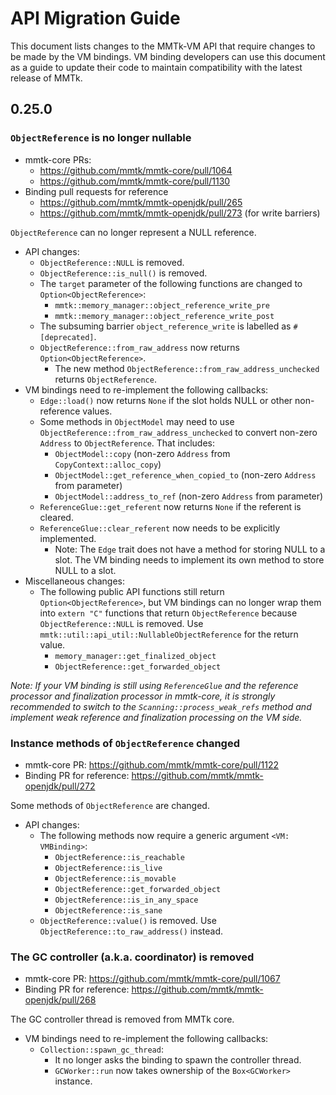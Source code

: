 <!--
The canonical location of this document is `mmtk-core/doc/userguide/src/api_migration.md`.
It will be part of the MMTk User Guide, available online at <https://docs.mmtk.io/index.html>.
-->

# API Migration Guide

This document lists changes to the MMTk-VM API that require changes to be made by the VM bindings.
VM binding developers can use this document as a guide to update their code to maintain
compatibility with the latest release of MMTk.

<!--
Developers of mmtk-core:

Add an item when making API-breaking changes, but edit existing item if the same API is changed
again before the upcoming release.  No need to add item if a change only adds new API functions, or
if it is source-compatible with the previous version so that VM binding code does not need to be
changed.

Check the current version in `Cargo.toml` before adding items.
New items should be added to the section for the *upcoming* release.

Use URLs of the pull requests to link to the relevant revisions.  Do not use commit hashes because
they will change after squash-merging.

Maintain a line width of 100 characters so that developers who read this file in an IDE or text
editor can still read comfortably.
-->

## 0.25.0


### `ObjectReference` is no longer nullable

-   mmtk-core PRs:
    -   <https://github.com/mmtk/mmtk-core/pull/1064>
    -   <https://github.com/mmtk/mmtk-core/pull/1130>
-   Binding pull requests for reference
    -   <https://github.com/mmtk/mmtk-openjdk/pull/265>
    -   <https://github.com/mmtk/mmtk-openjdk/pull/273> (for write barriers)

`ObjectReference` can no longer represent a NULL reference.

-   API changes:
    -   `ObjectReference::NULL` is removed.
    -   `ObjectReference::is_null()` is removed.
    -   The `target` parameter of the following functions are changed to `Option<ObjectReference>`:
        -   `mmtk::memory_manager::object_reference_write_pre`
        -   `mmtk::memory_manager::object_reference_write_post`
    -   The subsuming barrier `object_reference_write` is labelled as `#[deprecated]`.
    -   `ObjectReference::from_raw_address` now returns `Option<ObjectReference>`.
        -   The new method `ObjectReference::from_raw_address_unchecked` returns `ObjectReference`.
-   VM bindings need to re-implement the following callbacks:
    -   `Edge::load()` now returns `None` if the slot holds NULL or other non-reference values.
    -   Some methods in `ObjectModel` may need to use `ObjectReference::from_raw_address_unchecked`
        to convert non-zero `Address` to `ObjectReference`.  That includes:
        -   `ObjectModel::copy` (non-zero `Address` from `CopyContext::alloc_copy`)
        -   `ObjectModel::get_reference_when_copied_to` (non-zero `Address` from parameter)
        -   `ObjectModel::address_to_ref` (non-zero `Address` from parameter)
    -   `ReferenceGlue::get_referent` now returns `None` if the referent is cleared.
    -   `ReferenceGlue::clear_referent` now needs to be explicitly implemented.
        -   Note: The `Edge` trait does not have a method for storing NULL to a slot.  The VM
            binding needs to implement its own method to store NULL to a slot.
-   Miscellaneous changes:
    -   The following public API functions still return `Option<ObjectReference>`, but VM bindings
        can no longer wrap them into `extern "C"` functions that return `ObjectReference` because
        `ObjectReference::NULL` is removed.  Use `mmtk::util::api_util::NullableObjectReference` for
        the return value.
        -   `memory_manager::get_finalized_object`
        -   `ObjectReference::get_forwarded_object`

*Note: If your VM binding is still using `ReferenceGlue` and the reference processor and
finalization processor in mmtk-core, it is strongly recommended to switch to the
`Scanning::process_weak_refs` method and implement weak reference and finalization processing on the
VM side.*


### Instance methods of `ObjectReference` changed

-   mmtk-core PR: <https://github.com/mmtk/mmtk-core/pull/1122>
-   Binding PR for reference: <https://github.com/mmtk/mmtk-openjdk/pull/272>

Some methods of `ObjectReference` are changed.

-   API changes:
    -   The following methods now require a generic argument `<VM: VMBinding>`:
        -   `ObjectReference::is_reachable`
        -   `ObjectReference::is_live`
        -   `ObjectReference::is_movable`
        -   `ObjectReference::get_forwarded_object`
        -   `ObjectReference::is_in_any_space`
        -   `ObjectReference::is_sane`
    -   `ObjectReference::value()` is removed.  Use `ObjectReference::to_raw_address()` instead.


### The GC controller (a.k.a. coordinator) is removed

-   mmtk-core PR: <https://github.com/mmtk/mmtk-core/pull/1067>
-   Binding PR for reference: <https://github.com/mmtk/mmtk-openjdk/pull/268>

The GC controller thread is removed from MMTk core.

-   VM bindings need to re-implement the following callbacks:
    -   `Collection::spawn_gc_thread`:
        -   It no longer asks the binding to spawn the controller thread.
        -   `GCWorker::run` now takes ownership of the `Box<GCWorker>` instance.

<!--
vim: tw=100
-->
